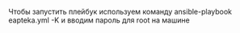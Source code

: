 Чтобы запустить плейбук используем команду 
ansible-playbook eapteka.yml -K
и вводим пароль для root на машине
